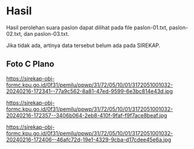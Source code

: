 # Hasil

Hasil perolehan suara paslon dapat dilihat pada file paslon-01.txt, paslon-02.txt, dan paslon-03.txt.

Jika tidak ada, artinya data tersebut belum ada pada SIREKAP.

## Foto C Plano

https://sirekap-obj-formc.kpu.go.id/0f31/pemilu/ppwp/31/72/05/10/01/3172051001032-20240216-172341--77a9c562-8a81-47ed-9599-6e3bc814e43d.jpg

https://sirekap-obj-formc.kpu.go.id/0f31/pemilu/ppwp/31/72/05/10/01/3172051001032-20240216-172357--3406b064-2eb8-410f-9faf-f9f7ace8beaf.jpg

https://sirekap-obj-formc.kpu.go.id/0f31/pemilu/ppwp/31/72/05/10/01/3172051001032-20240216-172406--46afc72d-19e1-4329-9cba-d17cdee45e6a.jpg
